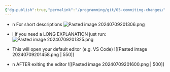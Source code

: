```yaml
---
{"dg-publish":true,"permalink":"/programming/git/05-commiting-changes/","tags":["programming","Git"],"created":"2024-11-09T11:30:17.874+08:00"}
---
```



- n  For short descriptions
![Pasted image 20240709201306.png](/img/user/PROGRAMMING/Git/attachments/Pasted%20image%2020240709201306.png)

- i If you need a LONG EXPLANATION  just run:
![Pasted image 20240709201325.png](/img/user/PROGRAMMING/Git/attachments/Pasted%20image%2020240709201325.png)
- This will open your default editor (e.g. VS Code)
![[Pasted image 20240709201458.png \| 550]]
- n AFTER exiting the editor
![[Pasted image 20240709201600.png \| 500]]




